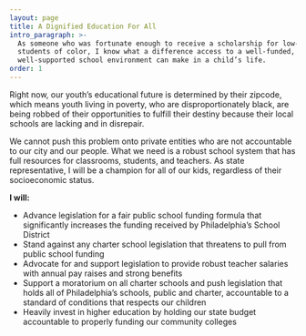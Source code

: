 ```yaml
---
layout: page
title: A Dignified Education For All
intro_paragraph: >-
  As someone who was fortunate enough to receive a scholarship for low-income
  students of color, I know what a difference access to a well-funded,
  well-supported school environment can make in a child’s life.
order: 1
---
```

Right now, our youth’s educational future is determined by their zipcode, which means youth living in poverty, who are disproportionately black, are being robbed of their opportunities to fulfill their destiny because their local schools are lacking and in disrepair.

We cannot push this problem onto private entities who are not accountable to our city and our people. What we need is a robust school system that has full resources for classrooms, students, and teachers. As state representative, I will be a champion for all of our kids, regardless of their socioeconomic status.

**I will:**

* Advance legislation for a fair public school funding formula that significantly increases the funding received by Philadelphia’s School District
* Stand against any charter school legislation that threatens to pull from public school funding
* Advocate for and support legislation to provide robust teacher salaries with annual pay raises and strong benefits 
* Support a moratorium on all charter schools and push legislation that holds all of Philadelphia’s schools, public and charter, accountable to a standard of conditions that respects our children
* Heavily invest in higher education by holding our state budget accountable to properly funding our community colleges
